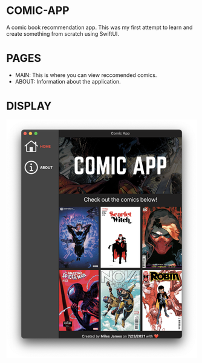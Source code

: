 # COMIC-APP
A comic book recommendation app. This was my first attempt to learn and create something from scratch using SwiftUI.

# PAGES
- MAIN: This is where you can view reccomended comics.
- ABOUT: Information about the application.

# DISPLAY
![alt text](https://github.com/MilesWJ/COMIC-APP/blob/35c66563f0bf40a541ba5e644b366b99da6e3202/COMIC%20APP/Assets/MainUI.png)

